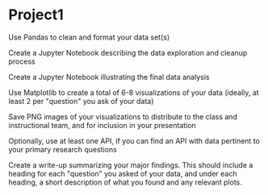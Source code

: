 # Project1

Use Pandas to clean and format your data set(s)

 Create a Jupyter Notebook describing the data exploration and cleanup process

 Create a Jupyter Notebook illustrating the final data analysis

 Use Matplotlib to create a total of 6-8 visualizations of your data (ideally, at least 2 per "question" you ask of your data)

 Save PNG images of your visualizations to distribute to the class and instructional team, and for inclusion in your presentation

 Optionally, use at least one API, if you can find an API with data pertinent to your primary research questions

 Create a write-up summarizing your major findings. This should include a heading for each "question" you asked of your data, and under each heading, a short description of what you found and any relevant plots.
